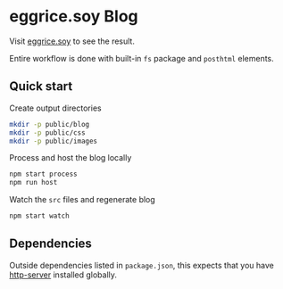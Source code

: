 # eggrice.soy Blog

Visit [eggrice.soy](https://eggrice.soy) to see the result.

Entire workflow is done with built-in `fs` package and `posthtml` elements.

## Quick start

Create output directories

```bash
mkdir -p public/blog
mkdir -p public/css
mkdir -p public/images
```

Process and host the blog locally

```bash
npm start process
npm run host
```

Watch the `src` files and regenerate blog

```bash
npm start watch
```

## Dependencies

Outside dependencies listed in `package.json`, this expects that you have [http-server](https://www.npmjs.com/package/http-server) installed globally.
